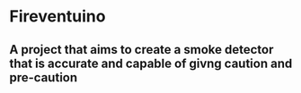 # Fireventuino


## A project that aims to create a smoke detector that is accurate and capable of givng caution and pre-caution
